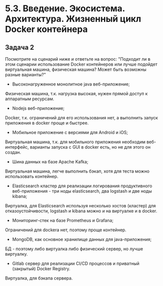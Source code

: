 # 5.3. Введение. Экосистема. Архитектура. Жизненный цикл Docker контейнера
## Задача 2

Посмотрите на сценарий ниже и ответьте на вопрос: "Подходит ли в этом сценарии использование Docker контейнеров или лучше подойдет виртуальная машина, физическая машина? Может быть возможны разные варианты?"

- Высоконагруженное монолитное java веб-приложение;

Физическая машина, т.к. нагрузка высокая, нужен прямой доступ к аппаратным ресурсам. 

- Nodejs веб-приложение;

Docker, т.к. ограничений для его использования нет, а выполнить запуск приложения в docker проще и быстрее. 

- Мобильное приложение c версиями для Android и iOS;

Виртуальная машина, т.к. для мобильного приложения необходим веб-интерфейс, варианты запуска с GUI в docker есть, но не для этого он создан.

- Шина данных на базе Apache Kafka;

Виртуальная машина, легче выполнить бэкап, хотя для теста можно использовать контейнер. 

- Elasticsearch кластер для реализации логирования продуктивного веб-приложения - три ноды elasticsearch, два logstash и две ноды kibana;

Виртуалка, для Elasticsearch используя несколько хостов (кластер) для отказоустойчивости, logstash и kibana можно и на виртуалке и в docker.

- Мониторинг-стек на базе Prometheus и Grafana;

Ограничений для dockera нет, поэтому проще контейнер. 

- MongoDB, как основное хранилище данных для java-приложения;

БД - поэтому либо виртуалка либо физический сервер, но лучше виртуалку. 

- Gitlab сервер для реализации CI/CD процессов и приватный (закрытый) Docker Registry.

Виртуалка, для бэкапа сервера. 

